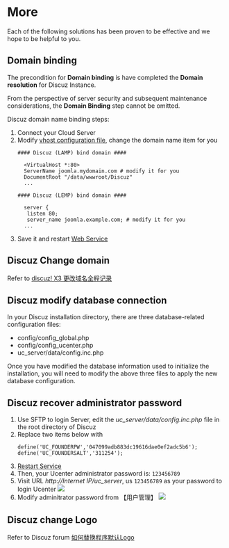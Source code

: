 # More

Each of the following solutions has been proven to be effective and we hope to be helpful to you.

## Domain binding

The precondition for **Domain binding** is have completed the **Domain resolution** for Discuz Instance.

From the perspective of server security and subsequent maintenance considerations, the **Domain Binding** step cannot be omitted.

Discuz domain name binding steps:

1. Connect your Cloud Server
2. Modify [vhost configuration file](/stack-components.md#apache), change the domain name item for you
   ```text
   #### Discuz (LAMP) bind domain #### 

     <VirtualHost *:80>
     ServerName joomla.mydomain.com # modify it for you
     DocumentRoot "/data/wwwroot/Discuz"
     ...
     
   #### Discuz (LEMP) bind domain #### 

     server {
      listen 80;
      server_name joomla.example.com; # modify it for you
     ...

   ```
3. Save it and restart [Web Service](/admin-services.md#apache)

## Discuz Change domain

Refer to [discuz! X3 更改域名全程记录](https://www.discuz.net/thread-3528253-1-1.html)

## Discuz modify database connection

In your Discuz installation directory, there are three database-related configuration files:

- config/config_global.php
- config/config_ucenter.php
- uc_server/data/config.inc.php

Once you have modified the database information used to initialize the installation, you will need to modify the above three files to apply the new database configuration.


## Discuz recover administrator password

1. Use SFTP to login Server, edit the *uc_server/data/config.inc.php* file in the root directory of Discuz
2. Replace two items below with 
   ```
   define('UC_FOUNDERPW','047099adb883dc19616dae0ef2adc5b6');
   define('UC_FOUNDERSALT','311254');
   ```
3. [Restart Service](/admin-services.md)
4. Then, your Ucenter administrator password is: `123456789`
5. Visit URL *http://Internet IP/uc_server*, us `123456789` as your password to login Ucenter
   ![](https://libs.websoft9.com/Websoft9/DocsPicture/zh/discuz/discuz-ucpwlogin-websoft9.png)
6. Modify adminitrator password from 【用户管理】
   ![](https://libs.websoft9.com/Websoft9/DocsPicture/zh/discuz/discuz-ucentermodifyadmin-websoft9.png)

## Discuz change Logo

Refer to Discuz forum [如何替换程序默认Logo](http://www.discuz.net/thread-3185527-1-1.html) 